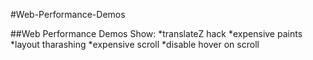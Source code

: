 #Web-Performance-Demos

##Web Performance Demos Show:
*translateZ hack
*expensive paints
*layout tharashing
*expensive scroll
*disable hover on scroll


